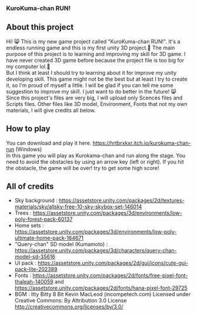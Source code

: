 ### KuroKuma-chan RUN!
## About this project
Hi! 😸
This is my new game project called "KuroKuma-chan RUN!". It's a endless running game and this is my first unity 3D project.💙 
The main purpose of this project is to learning and improving my skill for 3D game. I have never created 3D game before because the project file is too big for my computer lol.🤣  
But I think at least I should try to learning about it for improve my unity developing skill. This game might not be the best but at least I try to create it, so I'm proud of myself a little. 
I will be glad if you can tell me some suggestion to improve my skill. I just want to do better in the future! 😸  
Since this project's files are very big, I will upload only Scences files and Scripts files. Other files like 3D model, Environment, Fonts that not my own materials, I will give credits all below.
## How to play
You can download and play it here. https://hrtbrxkxr.itch.io/kurokuma-chan-run (Windows)  
In this game you will play as Kurokama-chan and run along the stage. You need to avoid the obstacles by using an arrow key (left or right). If you hit the obstacle, the game will be over! try to get some high score!
## All of credits
- Sky background : https://assetstore.unity.com/packages/2d/textures-materials/sky/allsky-free-10-sky-skybox-set-146014
- Trees : https://assetstore.unity.com/packages/3d/environments/low-poly-forest-pack-60137
- Home sets : https://assetstore.unity.com/packages/3d/environments/low-poly-ultimate-home-pack-164671
- "Query-chan" SD model (Kumamoto) : https://assetstore.unity.com/packages/3d/characters/query-chan-model-sd-35616
- UI pack : https://assetstore.unity.com/packages/2d/gui/icons/cute-gui-pack-lite-202389
- Fonts : https://assetstore.unity.com/packages/2d/fonts/free-pixel-font-thaleah-140059 and https://assetstore.unity.com/packages/2d/fonts/hana-pixel-font-29725
- BGM : Itty Bitty 8 Bit Kevin MacLeod (incompetech.com) Licensed under Creative Commons: By Attribution 3.0 License http://creativecommons.org/licenses/by/3.0/
